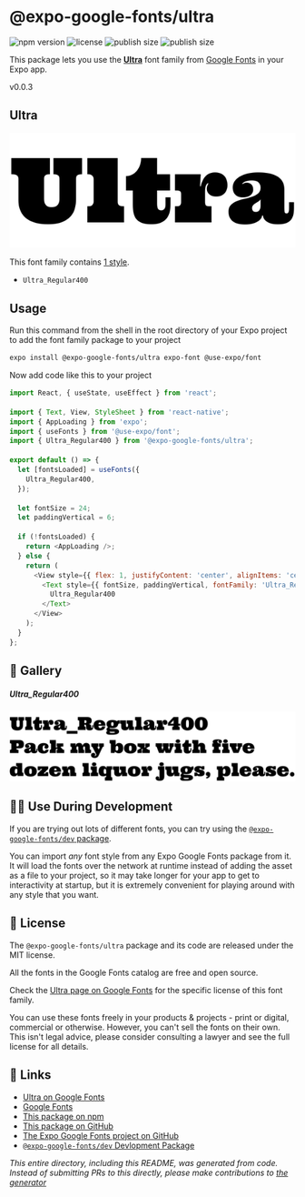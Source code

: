 # @expo-google-fonts/ultra

![npm version](https://flat.badgen.net/npm/v/@expo-google-fonts/ultra)
![license](https://flat.badgen.net/github/license/expo/google-fonts)
![publish size](https://flat.badgen.net/packagephobia/install/@expo-google-fonts/ultra)
![publish size](https://flat.badgen.net/packagephobia/publish/@expo-google-fonts/ultra)

This package lets you use the [**Ultra**](https://fonts.google.com/specimen/Ultra) font family from [Google Fonts](https://fonts.google.com/) in your Expo app.

v0.0.3

## Ultra

![Ultra](./font-family.png)

This font family contains [1 style](#-gallery).

- `Ultra_Regular400`

## Usage

Run this command from the shell in the root directory of your Expo project to add the font family package to your project
```sh
expo install @expo-google-fonts/ultra expo-font @use-expo/font
```

Now add code like this to your project
```js
import React, { useState, useEffect } from 'react';

import { Text, View, StyleSheet } from 'react-native';
import { AppLoading } from 'expo';
import { useFonts } from '@use-expo/font';
import { Ultra_Regular400 } from '@expo-google-fonts/ultra';

export default () => {
  let [fontsLoaded] = useFonts({
    Ultra_Regular400,
  });

  let fontSize = 24;
  let paddingVertical = 6;

  if (!fontsLoaded) {
    return <AppLoading />;
  } else {
    return (
      <View style={{ flex: 1, justifyContent: 'center', alignItems: 'center' }}>
        <Text style={{ fontSize, paddingVertical, fontFamily: 'Ultra_Regular400' }}>
          Ultra_Regular400
        </Text>
      </View>
    );
  }
};

```

## 🔡 Gallery

##### Ultra_Regular400
![Ultra_Regular400](./b8f140ef86bd070e1a1d30fffe3069a30b84663f4dbdb628765d5813caa50003.ttf.png)


## 👩‍💻 Use During Development

If you are trying out lots of different fonts, you can try using the [`@expo-google-fonts/dev` package](https://github.com/expo/google-fonts/tree/master/font-packages/dev#readme).

You can import *any* font style from any Expo Google Fonts package from it. It will load the fonts
over the network at runtime instead of adding the asset as a file to your project, so it may take longer
for your app to get to interactivity at startup, but it is extremely convenient
for playing around with any style that you want.

## 📖 License

The `@expo-google-fonts/ultra` package and its code are released under the MIT license.

All the fonts in the Google Fonts catalog are free and open source.

Check the [Ultra page on Google Fonts](https://fonts.google.com/specimen/Ultra) for the specific license of this font family.

You can use these fonts freely in your products & projects - print or digital, commercial or otherwise. However, you can't sell the fonts on their own. This isn't legal advice, please consider consulting a lawyer and see the full license for all details.

## 🔗 Links

- [Ultra on Google Fonts](https://fonts.google.com/specimen/Ultra)
- [Google Fonts](https://fonts.google.com/)
- [This package on npm](https://www.npmjs.com/package/@expo-google-fonts/ultra)
- [This package on GitHub](https://github.com/expo/google-fonts/tree/master/font-packages/ultra)
- [The Expo Google Fonts project on GitHub](https://github.com/expo/google-fonts)
- [`@expo-google-fonts/dev` Devlopment Package](https://github.com/expo/google-fonts/tree/master/font-packages/dev)


*This entire directory, including this README, was generated from code. Instead of submitting PRs to this directly, please make contributions to [the generator](https://github.com/expo/google-fonts/tree/master/packages/generator)*
